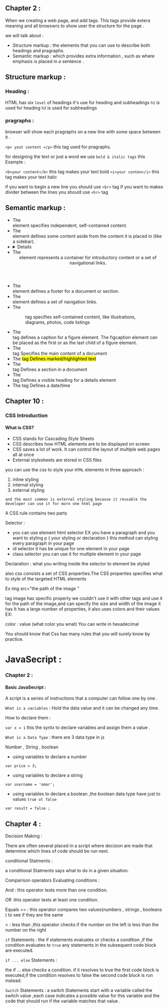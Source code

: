 ## Chapter 2 :


When we creating a web page, and add tags.
This tags provide extera meaning and all browswrs to show user the structure for the page .

we will talk about :

 - Structure markup : the elements that you can use to describe both headings and pragraphs.
 - Semantic markup : which provides extra information , such as where emphasis is placed in a sentence .



## Structure markup :



 ### Heading :


 HTML has six `level` of headings 
 it's use for heading and subheadings
 `h1` is used for heading
 `h3` is used for subheadings


  ### pragraphs :
   browser will show each pragraphs on a new line with some space between it .


   `<p> yout content </p>` this tag used for pragraphs.

   for designing the text or just a word we use `bold & italic tags`
   this Example :


   `<b>your content</b>` this tag makes your text bold
   `<i>your conten</i>` this tag makes your text italic


if you want to begin a new line you should use `<br>` tag 
if you want to makes divider between the lines you should use `<hr>` tag 



## Semantic markup :


- The <article> element specifies independent, self-contained content.
- The <aside> element defines some content aside from the content it is placed in (like a sidebar).
- <details> tag Defines additional details that the user can view or hide
- The <header> element represents a container for introductory content or a set of navigational links.
- The <footer> element defines a footer for a document or section.
- The <nav> element defines a set of navigation links.
- The <figure> tag specifies self-contained content, like illustrations, diagrams, photos, code listings
- The <figcaption> tag defines a caption for a figure element. The figcaption element can be placed as the first or as the last child of a figure element.
- The <main> tag Specifies the main content of a document
- The <mark> tag Defines marked/highlighted text
- The <section> tag Defines a section in a document
- The <summary> tag Defines a visible heading for a details element
- The <time> tag Defines a date/time



## Chapter 10 :



###  CSS Introduction




####  What is CSS?
 
 + CSS stands for Cascading Style Sheets
 + CSS describes how HTML elements are to be displayed on screen
 + CSS saves a lot of work. It can control the layout of multiple web pages all at once
 + External stylesheets are stored in CSS files
 
 


you can use the css to style your `HTML` elements in three approach :
1. inline styling 
2. internal styling 
3. external styling

`and the most common is external styling because it reusable the developer can use it for more one html page`




 A CSS rule contains two parts

 Selector :
 + you can use element html selector 
 EX 
 you have a paragraph and you want to styling 
 p {
 your styling
 or 
 declaration
 }
 this method can styling every  paragraph in your page 
 + id selector it has be unique for one element in your page 
 + class selector you can use it for multiple element in your page 
 
 Declaration : what you writing inside the selector to element be styled
 
 
 also css  consists a set of CSS properties.The CSS properties specifies what to style of the targeted HTML elements

Ex 
 img src="the path of the image "

tag image has specific property we couldn't use it with other tags and use it for the path of the image,and can specify the size and width of the image
it has It has a large number of properties, it also uses colors and their values
  EX:
  
  color : value (what color you wnat)
  You can write in  hexadecimal

You should know that Css has many rules that you will surely know by practice.



# JavaSecript :



### Chapter 2 :



####  Basic JavaSecript : 

A script is a series of instructions that a computer can follow one by one .


`What is a variables` : Hold the data value and it can be changed any time .

How to declare them :

`var x = 1` this the syntx to declare variables and assign them a value .

`What is a Data Type` : there are 3 data type in js

Number , String , boolean 


- using variables to declare a number 

`var price = 3;`

- using variables to declare a string 

`var username = 'omar';`

- using variables to declare a boolean ,the boolean data type have just to values `true ot false `

`var result = false ;`
 


## Chapter 4 : 

Decision Making :

There are often several placed in a script where decision are made that determine which lines of code should be run next.


conditional Statments :

a conditional Statments says what to do in a given situation.


Comparison operators Evaluating conditions :


And : this operator tests more than one condition.

OR :this operator tests at least one condition.

Equals == : this operator compares two values(numbers , strings , booleans ) to see if they are the same

< : less than ,this operator checks if the number on the left is less than the number on the right



 `if` Statements :
 the if statements evaluates or checks a condition ,if the condition evaluates to `true` any statements in the subsequent code block are executed.

  `if ... else` Statements :
  
  the  if ... else checks a condition. if it resolves to true the first code block is executed,if the condition resolves to false the second code block is run instead.


  `Switch` Statements :
   a switch Statements start with a variable called the switch value ,each case indicates a possible value for this variable and the code that should run if the variable matches that value .
